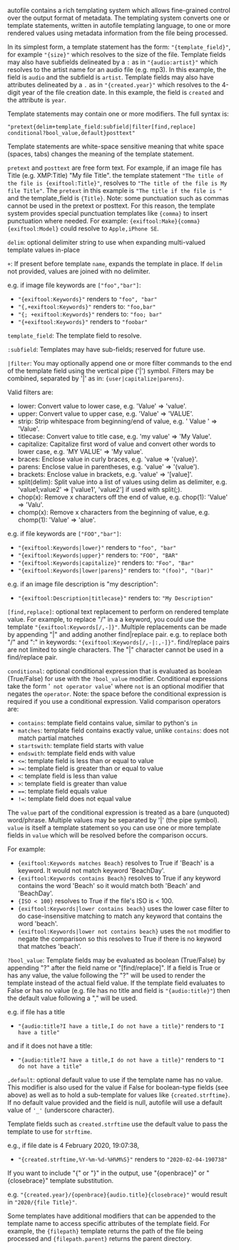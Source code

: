autofile contains a rich templating system which allows fine-grained control over the output format of metadata. The templating system converts one or template statements, written in autofile templating language, to one or more rendered values using metadata information from the file being processed. 

In its simplest form, a template statement has the form: `"{template_field}"`, for example `"{size}"` which resolves to the size of the file. Template fields may also have subfields delineated by a `:` as in `"{audio:artist}"` which resolves to the artist name for an audio file (e.g. mp3).  In this example, the field is `audio` and the subfield is `artist`.  Template fields may also have attributes delineated by a `.` as in `"{created.year}"` which resolves to the 4-digit year of the file creation date. In this example, the field is `created` and the attribute is `year`.

Template statements may contain one or more modifiers.  The full syntax is:

`"pretext{delim+template_field:subfield|filter[find,replace] conditional?bool_value,default}posttext"`

Template statements are white-space sensitive meaning that white space (spaces, tabs) changes the meaning of the template statement.

`pretext` and `posttext` are free form text.  For example, if an image file has Title (e.g. XMP:Title) "My file Title". the template statement `"The title of the file is {exiftool:Title}"`, resolves to `"The title of the file is My file Title"`.  The `pretext` in this example is `"The title if the file is "` and the template_field is `{Title}`.  Note: some punctuation such as commas cannot be used in the pretext or posttext.  For this reason, the template system provides special punctuation templates like `{comma}` to insert punctuation where needed. For example: `{exiftool:Make}{comma}{exiftool:Model}` could resolve to `Apple,iPhone SE`. 


`delim`: optional delimiter string to use when expanding multi-valued template values in-place

`+`: If present before template `name`, expands the template in place.  If `delim` not provided, values are joined with no delimiter.

e.g. if image file keywords are `["foo","bar"]`:

- `"{exiftool:Keywords}"` renders to `"foo", "bar"`
- `"{,+exiftool:Keywords}"` renders to: `"foo,bar"`
- `"{; +exiftool:Keywords}"` renders to: `"foo; bar"`
- `"{+exiftool:Keywords}"` renders to `"foobar"`

`template_field`: The template field to resolve.  

`:subfield`: Templates may have sub-fields; reserved for future use.

`|filter`: You may optionally append one or more filter commands to the end of the template field using the vertical pipe ('|') symbol.  Filters may be combined, separated by '|' as in: `{user|capitalize|parens}`.

Valid filters are:

- lower: Convert value to lower case, e.g. 'Value' => 'value'.
- upper: Convert value to upper case, e.g. 'Value' => 'VALUE'.
- strip: Strip whitespace from beginning/end of value, e.g. ' Value ' => 'Value'.
- titlecase: Convert value to title case, e.g. 'my value' => 'My Value'.
- capitalize: Capitalize first word of value and convert other words to lower case, e.g. 'MY VALUE' => 'My value'.
- braces: Enclose value in curly braces, e.g. 'value => '{value}'.
- parens: Enclose value in parentheses, e.g. 'value' => '(value').
- brackets: Enclose value in brackets, e.g. 'value' => '[value]'.
- split(delim): Split value into a list of values using delim as delimiter, e.g. 'value1;value2' => ['value1', 'value2'] if used with split(;).
- chop(x): Remove x characters off the end of value, e.g. chop(1): 'Value' => 'Valu'.
- chomp(x): Remove x characters from the beginning of value, e.g. chomp(1): 'Value' => 'alue'.

<!-- - shell_quote: Quotes the value for safe usage in the shell, e.g. My file.jpeg => 'My file.jpeg'; only adds quotes if needed.
- function: Run custom python function to filter value; use in format 'function:/path/to/file.py::function_name'. See example at https://github.com/RhetTbull/osxfiles/blob/master/examples/template_filter.py
-->

e.g. if file keywords are `["FOO","bar"]`:

- `"{exiftool:Keywords|lower}"` renders to `"foo", "bar"`
- `"{exiftool:Keywords|upper}"` renders to: `"FOO", "BAR"`
- `"{exiftool:Keywords|capitalize}"` renders to: `"Foo", "Bar"`
- `"{exiftool:Keywords|lower|parens}"` renders to: `"(foo)", "(bar)"`

e.g. if an image file description is "my description":

- `"{exiftool:Description|titlecase}"` renders to: `"My Description"`

`[find,replace]`: optional text replacement to perform on rendered template value.  For example, to replace "/" in a a keyword, you could use the template `"{exiftool:Keywords[/,-]}"`.  Multiple replacements can be made by appending "|" and adding another find|replace pair.  e.g. to replace both "/" and ":" in keywords: `"{exiftool:Keywords[/,-|:,-]}"`.  find/replace pairs are not limited to single characters.  The "|" character cannot be used in a find/replace pair.

`conditional`: optional conditional expression that is evaluated as boolean (True/False) for use with the `?bool_value` modifier.  Conditional expressions take the form '` not operator value`' where `not` is an optional modifier that negates the `operator`.  Note: the space before the conditional expression is required if you use a conditional expression.  Valid comparison operators are:

- `contains`: template field contains value, similar to python's `in`
- `matches`: template field contains exactly value, unlike `contains`: does not match partial matches
- `startswith`: template field starts with value
- `endswith`: template field ends with value
- `<=`: template field is less than or equal to value
- `>=`: template field is greater than or equal to value
- `<`: template field is less than value
- `>`: template field is greater than value
- `==`: template field equals value
- `!=`: template field does not equal value

The `value` part of the conditional expression is treated as a bare (unquoted) word/phrase.  Multiple values may be separated by '|' (the pipe symbol).  `value` is itself a template statement so you can use one or more template fields in `value` which will be resolved before the comparison occurs.

For example:

- `{exiftool:Keywords matches Beach}` resolves to True if 'Beach' is a keyword. It would not match keyword 'BeachDay'.
- `{exiftool:Keywords contains Beach}` resolves to True if any keyword contains the word 'Beach' so it would match both 'Beach' and 'BeachDay'.
- `{ISO < 100}` resolves to True if the file's ISO is < 100.
- `{exiftool:Keywords|lower contains beach}` uses the lower case filter to do case-insensitive matching to match any keyword that contains the word 'beach'.
- `{exiftool:Keywords|lower not contains beach}` uses the `not` modifier to negate the comparison so this resolves to True if there is no keyword that matches 'beach'.

`?bool_value`: Template fields may be evaluated as boolean (True/False) by appending "?" after the field name or "[find/replace]".  If a field is True or has any value, the value following the "?" will be used to render the template instead of the actual field value.  If the template field evaluates to False or has no value (e.g. file has no title and field is `"{audio:title}"`) then the default value following a "," will be used.  

e.g. if file has a title

- `"{audio:title?I have a title,I do not have a title}"` renders to `"I have a title"`

and if it does not have a title: 

- `"{audio:title?I have a title,I do not have a title}"` renders to `"I do not have a title"`

`,default`: optional default value to use if the template name has no value.  This modifier is also used for the value if False for boolean-type fields (see above) as well as to hold a sub-template for values like `{created.strftime}`.  If no default value provided and the field is null, autofile will use a default value of `'_'` (underscore character).

Template fields such as `created.strftime` use the default value to pass the template to use for `strftime`.  

e.g., if file date is 4 February 2020, 19:07:38,

- `"{created.strftime,%Y-%m-%d-%H%M%S}"` renders to `"2020-02-04-190738"`

If you want to include "{" or "}" in the output, use "{openbrace}" or "{closebrace}" template substitution.

e.g. `"{created.year}/{openbrace}{audio.title}{closebrace}"` would result in `"2020/{file Title}"`.

Some templates have additional modifiers that can be appended to the template name to access specific attributes of the template field. For example, the `{filepath}` template returns the path of the file being processed and `{filepath.parent}` returns the parent directory. 
